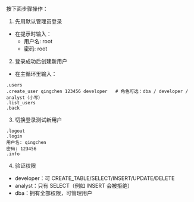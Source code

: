按下面步骤操作：
1) 先用默认管理员登录
- 在提示时输入：
  - 用户名: root
  - 密码: root

2) 登录成功后创建新用户
- 在主循环里输入：
```
.users
.create_user qingchen 123456 developer   # 角色可选：dba / developer / analyst（小写）
.list_users
.back
```

3) 切换登录测试新用户
```
.logout
.login
用户名: qingchen
密码: 123456
.info
```

4) 验证权限
- developer：可 CREATE_TABLE/SELECT/INSERT/UPDATE/DELETE
- analyst：只有 SELECT（例如 INSERT 会被拒绝）
- dba：拥有全部权限，可管理用户